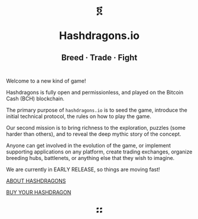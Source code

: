
# <div align="center">&#x136c;</div><br/><div align="center">Hashdragons.io</div>
## <div align="center">Breed &#xb7; Trade &#xb7; Fight</div><br/>

Welcome to a new kind of game!

Hashdragons is fully open and permissionless, and played on the Bitcoin Cash (BCH) blockchain.

The primary purpose of `hashdragons.io` is to seed the game, introduce the initial technical protocol, the rules on how to play the game.

Our second mission is to bring richness to the exploration, puzzles (some harder than others), and to reveal the deep mythic story of the concept.

Anyone can get involved in the evolution of the game, or implement supporting applications on any platform, create trading exchanges, organize breeding hubs, battlenets, or anything else that they wish to imagine.

We are currently in EARLY RELEASE, so things are moving fast!

[ABOUT HASHDRAGONS](./hashdragons1.md)

[BUY YOUR HASHDRAGON](./brood1.md)

<div align="center" style="font-size:30pt;">&#x1362;</div>
